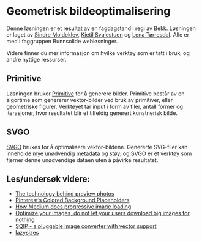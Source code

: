 # Geometrisk bildeoptimalisering

Denne løsningen er et resultat av en fagdagstand i regi av Bekk. Løsningen er laget av [Sindre Moldeklev](https://github.com/sndrem), [Kjetil Svalestuen](https://github.com/kjesvale) og [Lena Tørresdal](https://github.com/lenatorresdal). Alle er med i faggruppen Bunnsolide webløsninger.

Videre finner du mer informasjon om hvilke verktøy som er tatt i bruk, og andre nyttige ressurser.

## Primitive

Løsningen bruker [Primitive](https://github.com/fogleman/primitive) for å generere bilder. Primitive består av en algortime som genererer vektor-bilder ved bruk av primitiver, eller geometriske figurer. Verktøyet tar input i form av filer, antall former og iterasjoner, hvor resultatet blir et tilfeldig generert kunstnerisk bilde.

## SVGO

[SVGO](https://github.com/svg/svgo) brukes for å optimalisere vektor-bildene. Genererte SVG-filer kan inneholde mye unødvendig metadata og støy, og SVGO er et verktøy som fjerner denne unødvendige dataen uten å påvirke resultatet.

## Les/undersøk videre:
- [The technology behind preview photos](https://engineering.fb.com/2015/08/06/android/the-technology-behind-preview-photos)
- [Pinterest’s Colored Background Placeholders](https://blog.embed.ly/pinterests-colored-background-placeholders-4b4c9fb8bb77)
- [How Medium does progressive image loading](https://jmperezperez.com/blog/medium-image-progressive-loading-placeholder/)
- [Optimize your images, do not let your users download big images for nothing](https://medium.com/doctolib/optimize-your-images-do-not-let-your-users-download-big-image-for-nothing-d2fcd49b8845)
- [SQIP - a pluggable image converter with vector support](https://github.com/axe312ger/sqip)
- [lazysizes](https://github.com/aFarkas/lazysizes)
